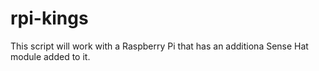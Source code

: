 # rpi-kings

This script will work with a Raspberry Pi that has an additiona Sense Hat module added to it. 